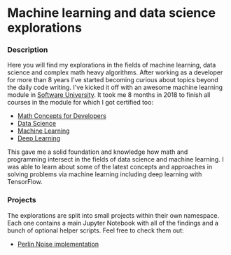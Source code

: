 # Machine learning and data science explorations

### Description

Here you will find my explorations in the fields of machine learning, data science and complex math heavy algorithms. After working as a developer for more than 8 years I've started becoming curious about topics beyond the daily code writing. I've kicked it off with an awesome machine learning module in [Software University](https://softuni.bg/modules/42). It took me 8 months in 2018 to finish all courses in the module for which I got certified too:

* [Math Concepts for Developers](https://softuni.bg/certificates/details/55425/210445c6)
* [Data Science](https://softuni.bg/certificates/details/56994/54f98910)
* [Machine Learning](https://softuni.bg/certificates/details/58497/d31e356e)
* [Deep Learning](https://softuni.bg/certificates/details/61430/5895cd25)

This gave me a solid foundation and knowledge how math and programming intersect in the fields of data science and machine learning. I was able to learn about some of the latest concepts and approaches in solving problems via machine learning including deep learning with TensorFlow.

### Projects

The explorations are split into small projects within their own namespace. Each one contains a main Jupyter Notebook with all of the findings and a bunch of optional helper scripts. Feel free to check them out:

* [Perlin Noise implementation](01-perlin-noise/perlin-noise.ipynb)
